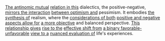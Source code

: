 
[The antinomic mutual](2/2/2/1/_Organic-Inorganic) [relation in this](3/1/1/2/3/2/1/1/2/_Tree-Relation) dialectics, the positive-negative, [mirrors the interaction](1/3/1/2/1/1/2/3/.Interactions) [between optimism and](2/1/2/3/1/1/.Optimism) pessimism. It embodies [the synthesis of](1/3/1/2/3/2/1/1/2/2/1/.Synthesis) realism, where the [considerations of both](1/1/3/2/3/3/1/3/3/2/2/.Effectiveness%20of%20Choices) [positive and negative](3/1/1/2/3/3/1/1/_Positive-Negative) [aspects allow for](2/3/3/3/1/3/2/2/.Sociocultural%20Aspects) [a more objective](2/2/3/2/2/_Subjective-Objective%20Knowledge) and balanced perspective. [This relationship gives](1/3/2/2/2/_Symbiotic-Parasitic%20Relationship) [rise to the](3/3/2/2/1/1/2/.Rising%20Action) [effective shift from](3/3/3/3/2/2/_Alignment-Shift) [a binary favorable-unfavorable](3/1/1/2/3/3/1/1/_Positive-Negative) [view to a](2/1/2/3/3/1/.Balanced%20View) [nuanced evaluation of](2/3/1/1/2/2/.Evaluation) life's experiences.

